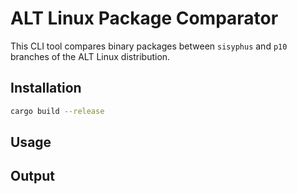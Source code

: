 # ALT Linux Package Comparator

This CLI tool compares binary packages between `sisyphus` and `p10` branches of the ALT Linux distribution.

## Installation

```bash
cargo build --release
```

## Usage

## Output